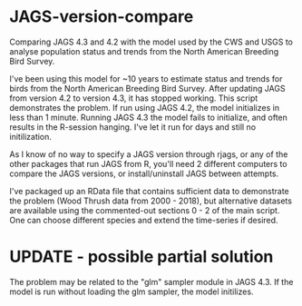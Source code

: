 # JAGS-version-compare
Comparing JAGS 4.3 and 4.2 with the model used by the CWS and USGS to analyse population status and trends from the North American Breeding Bird Survey.

I've been using this model for ~10 years to estimate status and trends for birds from the North American Breeding Bird Survey.
After updating JAGS from version 4.2 to version 4.3, it has stopped working.
This script demonstrates the problem. If run using JAGS 4.2, the model initializes in less than 1 minute. Running JAGS 4.3 the model fails to initialize, and often results in the R-session hanging. I've let it run for days and still no initilization.

As I know of no way to specify a JAGS version through rjags, or any of the other packages that run JAGS from R, you'll need 2 different computers to compare the JAGS versions, or install/uninstall JAGS between attempts.

I've packaged up an RData file that contains sufficient data to demonstrate the problem (Wood Thrush data from 2000 - 2018), but alternative datasets are available using the commented-out sections 0 - 2 of the main script. One can choose different species and extend the time-series if desired.

# UPDATE - possible partial solution

The problem may be related to the "glm" sampler module in JAGS 4.3. If the model is run without loading the glm sampler, the model initilizes.



